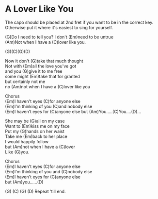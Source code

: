 # A Lover Like You

The capo should be placed at 2nd fret if you want to be in the correct
key. Otherwise put it where it's easiest to sing for yourself.

  
(G)Do I need to tell you? I don't (Em)need to be untrue  
(Am)Not when I have a (C)lover like you.  
  
(G)(C)(G)(D)  
  
Now it don't (G)take that much thought  
Not with (Em)all the love you've got  
and you (G)give it to me free  
some might (Em)take that for granted  
but certainly not me  
no (Am)not when I have a (C)lover like you  
  
Chorus  
(Em)I haven't eyes (C)for anyone else  
(Em)I'm thinking of you (C)and nobody else  
(Em)I haven’t eyes for (C)anyone else but (Am)You.....(C)You....(D)...  
  
She may be (G)all on my case  
Want to (Em)kiss me on my face  
Put my (G)hands on her waist  
Take me (Em)back to her place  
I would happily follow  
but (Am)not when I have a (C)lover  
Like (G)you.  
  
Chorus  
(Em)I haven't eyes (C)for anyone else  
(Em)I'm thinking of you and (C)nobody else  
(Em)I haven't eyes for (C)anyone else  
but (Am)you......(D)

(G) (C) (G) (D) Repeat 'till end.
